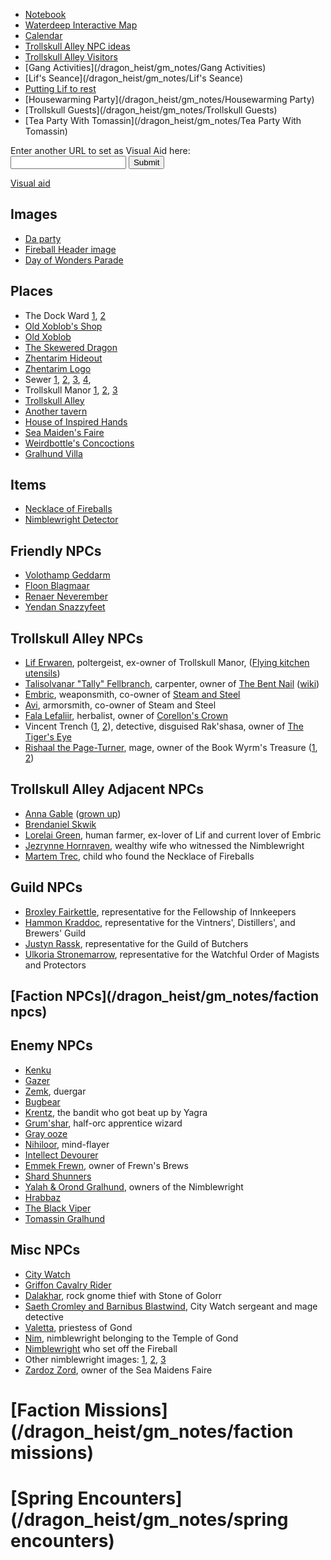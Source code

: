 * [Notebook](/dragon_heist/gm_notes/Notebook)
* [Waterdeep Interactive Map](https://www.aidedd.org/atlas/index.php?map=W&l=1)
* [Calendar](/dragon_heist/calendar)
* [Trollskull Alley NPC ideas](https://thealexandrian.net/wordpress/43319/roleplaying-games/a-night-in-trollskull-manor-part-5-patrons)
* [Trollskull Alley Visitors](https://www.dndbeyond.com/posts/316-visitors-to-trollskull-alley)
* [Gang Activities](/dragon_heist/gm_notes/Gang Activities)
* [Lif's Seance](/dragon_heist/gm_notes/Lif's Seance)
* [Putting Lif to rest](https://www.reddit.com/r/WaterdeepDragonHeist/comments/9hpi1c/putting_lif_the_poltergeist_to_rest_a_checklist/)
* [Housewarming Party](/dragon_heist/gm_notes/Housewarming Party)
* [Trollskull Guests](/dragon_heist/gm_notes/Trollskull Guests)
* [Tea Party With Tomassin](/dragon_heist/gm_notes/Tea Party With Tomassin)

<form action="http://mywiki.zapto.org:26262/dragon_heist/set_visual_aid">
    <label for="url">Enter another URL to set as Visual Aid here:</label><br>
    <input type="text" id="url" name="url"> <input type="submit" value="Submit">
</form>

[Visual aid](/dragon_heist/visual_aid)

## Images

* [Da party](^/static/img/visual_aids/dnd_party.png)
* [Fireball Header image](^/static/img/visual_aids/fireball_head_image.jpg)
* [Day of Wonders Parade](^/static/img/visual_aids/day_of_wonders_parade.png)

## Places

* The Dock Ward [1](^/static/img/visual_aids/dock_ward_1.jpg), [2](^/static/img/visual_aids/dock_ward_2.jpg)
* [Old Xoblob's Shop](^/static/img/visual_aids/old_xoblobs_shop.jpg)
* [Old Xoblob](^/static/img/visual_aids/old_xoblob.jpg)
* [The Skewered Dragon](^/static/img/visual_aids/skewered_dragon.jpg)
* [Zhentarim Hideout](^/static/img/visual_aids/zhentarim_hideout.jpg)
* [Zhentarim Logo](^/static/img/visual_aids/zhentarim_logo.png)
* Sewer [1](^/static/img/visual_aids/sewer_1.jpg), [2](^/static/img/visual_aids/sewer_2.jpg), [3](^/static/img/visual_aids/sewer_3.jpg), [4](^/static/img/visual_aids/sewer_4.jpg),
* Trollskull Manor [1](^/static/img/visual_aids/trollskull_manor_1.jpg), [2](^/static/img/visual_aids/trollskull_manor_2.jpg), [3](^/static/img/visual_aids/trollskull_manor_3.jpg)
* [Trollskull Alley](^/static/img/visual_aids/trollskull_alley.png)
* [Another tavern](^/static/img/visual_aids/another_tavern.jpg)
* [House of Inspired Hands](^/static/img/visual_aids/house_of_inspired_hands.jpg)
* [Sea Maiden's Faire](^/static/img/visual_aids/sea_maidens_faire.jpg)
* [Weirdbottle's Concoctions](^/static/img/visual_aids/weirdbottles_concoctions.jpg)
* [Gralhund Villa](^/static/img/visual_aids/gralhund_villa.jpg)

## Items

* [Necklace of Fireballs](^/static/img/visual_aids/necklace_of_fireballs.jpg)
* [Nimblewright Detector](^/static/img/visual_aids/nimblewright_detector.png)

## Friendly NPCs

* [Volothamp Geddarm](^/static/img/visual_aids/volothamp_geddarm.jpg)
* [Floon Blagmaar](^/static/img/visual_aids/floon_blagmaar.jpg)
* [Renaer Neverember](^/static/img/visual_aids/renaer_neverember.jpg)
* [Yendan Snazzyfeet](^/static/img/visual_aids/yendan_snazzyfeet.jpg)

## Trollskull Alley NPCs

* [Lif Erwaren](^/static/img/visual_aids/lif_erwaren.jpg), poltergeist, ex-owner of Trollskull Manor, ([Flying kitchen utensils](^/static/img/visual_aids/flying_kitchen_utensils.jpg))
* [Talisolvanar "Tally" Fellbranch](^/static/img/visual_aids/talisolvanar_tally_fellbranch.jpg), carpenter, owner of [The Bent Nail](^/static/img/visual_aids/the_bent_nail.jpg) ([wiki](https://waterdeep.fandom.com/wiki/The_Bent_Nail))
* [Embric](^/static/img/visual_aids/embric.jpg), weaponsmith, co-owner of [Steam and Steel](^/static/img/visual_aids/steam_and_steel.jpg)
* [Avi](^/static/img/visual_aids/avi.jpg), armorsmith, co-owner of Steam and Steel
* [Fala Lefaliir](^/static/img/visual_aids/fala_lefaliir.jpg), herbalist, owner of [Corellon's Crown](^/static/img/visual_aids/corellons_crown.jpg)
* Vincent Trench ([1](^/static/img/visual_aids/vincent_trench_1.jpg), [2](^/static/img/visual_aids/vincent_trench_2.jpg)), detective, disguised Rak'shasa, owner of [The Tiger's Eye](^/static/img/visual_aids/the_tigers_eye.jpg)
* [Rishaal the Page-Turner](^/static/img/visual_aids/rishaal_the_pageturner.jpg), mage, owner of the Book Wyrm's Treasure ([1](^/static/img/visual_aids/book_wyrms_treasure_1.jpg), [2](^/static/img/visual_aids/book_wyrms_treasure_2.jpg))

## Trollskull Alley Adjacent NPCs

* [Anna Gable](^/static/img/visual_aids/anna_gable.jpg) ([grown up](^/static/img/visual_aids/anna_gable_grown_up.png))
* [Brendaniel Skwik](^/static/img/visual_aids/brendaniel_skwik.jpg)
* [Lorelai Green](^/static/img/visual_aids/lorelai_green.jpg), human farmer, ex-lover of Lif and current lover of Embric
* [Jezrynne Hornraven](^/static/img/visual_aids/jezrynne_hornraven.jpg), wealthy wife who witnessed the Nimblewright
* [Martem Trec](^/static/img/visual_aids/martem_trec.jpg), child who found the Necklace of Fireballs

## Guild NPCs

* [Broxley Fairkettle](^/static/img/visual_aids/broxley_fairkettle.jpg), representative for the Fellowship of Innkeepers
* [Hammon Kraddoc](^/static/img/visual_aids/hammon_kraddoc.jpg), representative for the Vintners', Distillers', and Brewers' Guild
* [Justyn Rassk](^/static/img/visual_aids/justyn_rassk.jpg), representative for the Guild of Butchers
* [Ulkoria Stronemarrow](^/static/img/visual_aids/ulkoria_stronemarrow.jpg), representative for the Watchful Order of Magists and Protectors

## [Faction NPCs](/dragon_heist/gm_notes/faction npcs)

## Enemy NPCs
* [Kenku](^/static/img/visual_aids/kenku.jpg)
* [Gazer](^/static/img/visual_aids/gazer.jpg)
* [Zemk](^/static/img/visual_aids/zemk.jpg), duergar
* [Bugbear](^/static/img/visual_aids/bugbear.jpg)
* [Krentz](^/static/img/visual_aids/krentz.jpg), the bandit who got beat up by Yagra
* [Grum'shar](^/static/img/visual_aids/grumshar.png), half-orc apprentice wizard
* [Gray ooze](^/static/img/visual_aids/gray_ooze.jpg)
* [Nihiloor](^/static/img/visual_aids/nihiloor.png), mind-flayer
* [Intellect Devourer](^/static/img/visual_aids/intellect_devourer.jpg)
* [Emmek Frewn](^/static/img/visual_aids/emmek_frewn.jpg), owner of Frewn's Brews
* [Shard Shunners](^/static/img/visual_aids/shard_shunners.jpg)
* [Yalah & Orond Gralhund](^/static/img/visual_aids/yalah_orond_gralhund.png), owners of the Nimblewright
* [Hrabbaz](^/static/img/visual_aids/hrabbaz.png)
* [The Black Viper](^/static/img/visual_aids/the_black_viper.jpg)
* [Tomassin Gralhund](^/static/img/visual_aids/tomassin_gralhund.jpg)

## Misc NPCs

* [City Watch](^/static/img/visual_aids/city_watch_1.jpg)
* [Griffon Cavalry Rider](^/static/img/visual_aids/griffon_cavalry_rider.jpg)
* [Dalakhar](^/static/img/visual_aids/dalakhar.png), rock gnome thief with Stone of Golorr
* [Saeth Cromley and Barnibus Blastwind](^/static/img/visual_aids/saeth_cromley_and_barnibus_blastwind.jpg), City Watch sergeant and mage detective
* [Valetta](^/static/img/visual_aids/valetta.png), priestess of Gond
* [Nim](^/static/img/visual_aids/nim.jpg), nimblewright belonging to the Temple of Gond
* [Nimblewright](^/static/img/visual_aids/nimblewright.png) who set off the Fireball
* Other nimblewright images: [1](^/static/img/visual_aids/other_nimblewright_1.jpg), [2](^/static/img/visual_aids/other_nimblewright_2.jpg), [3](^/static/img/visual_aids/other_nimblewright_3.jpg)
* [Zardoz Zord](^/static/img/visual_aids/zardoz_zord.jpg), owner of the Sea Maidens Faire

# [Faction Missions](/dragon_heist/gm_notes/faction missions)

# [Spring Encounters](/dragon_heist/gm_notes/spring encounters)
